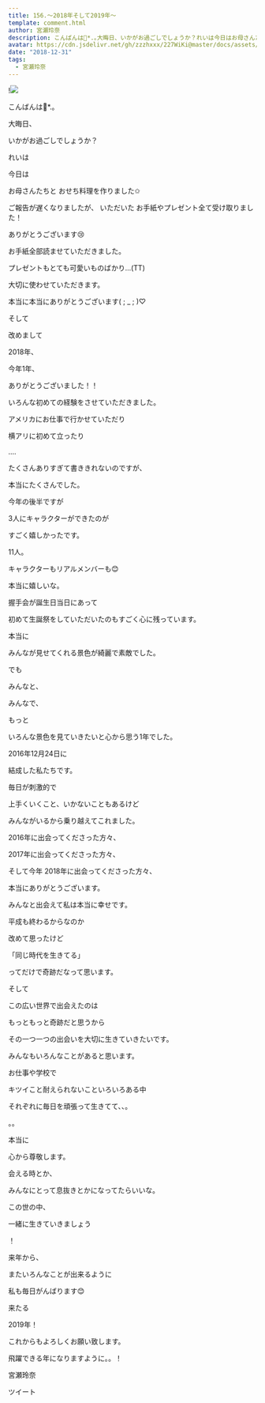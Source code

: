 ```yaml
---
title: 156.〜2018年そして2019年〜
template: comment.html
author: 宮瀬玲奈
description: こんばんは🌙*.｡大晦日、いかがお過ごしでしょうか？れいは今日はお母さんたちとおせち料理を作りました✩ご報告が遅くな...
avatar: https://cdn.jsdelivr.net/gh/zzzhxxx/227WiKi@master/docs/assets/photo/avatar/reina.jpg
date: "2018-12-31"
tags:
  - 宮瀬玲奈
---
```


!![](https://cdn.jsdelivr.net/gh/227WiKi/227WiKi-image@master/blog-image/reina-2018-12-31_1.jpg)




こんばんは🌙*.｡





大晦日、

いかがお過ごしでしょうか？








れいは

今日は

お母さんたちと
おせち料理を作りました✩


















ご報告が遅くなりましたが、
いただいた
お手紙やプレゼント全て受け取りました！

ありがとうございます😢


お手紙全部読ませていただきました。

プレゼントもとても可愛いものばかり...(TT)

大切に使わせていただきます。




本当に本当にありがとうございます( ; _ ; )♡

















そして






改めまして





2018年、



今年1年、



ありがとうございました！！













いろんな初めての経験をさせていただきました。





アメリカにお仕事で行かせていただり


横アリに初めて立ったり



....





たくさんありすぎて書ききれないのですが、


本当にたくさんでした。














今年の後半ですが


3人にキャラクターができたのが

すごく嬉しかったです。




11人。


キャラクターもリアルメンバーも😊



本当に嬉しいな。


















握手会が誕生日当日にあって


初めて生誕祭をしていただいたのもすごく心に残っています。

























本当に



みんなが見せてくれる景色が綺麗で素敵でした。





でも





みんなと、

みんなで、


もっと

いろんな景色を見ていきたいと心から思う1年でした。
















2016年12月24日に

結成した私たちです。






毎日が刺激的で


上手くいくこと、いかないこともあるけど


みんながいるから乗り越えてこれました。










2016年に出会ってくださった方々、

2017年に出会ってくださった方々、

そして今年
2018年に出会ってくださった方々、



本当にありがとうございます。







みんなと出会えて私は本当に幸せです。











平成も終わるからなのか


改めて思ったけど





「同じ時代を生きてる」

ってだけで奇跡だなって思います。






そして

この広い世界で出会えたのは


もっともっと奇跡だと思うから




その一つ一つの出会いを大切に生きていきたいです。


















みんなもいろんなことがあると思います。




お仕事や学校で

キツイこと耐えられないこといろいろある中





それぞれに毎日を頑張って生きてて、、。






。。



本当に


心から尊敬します。



















会える時とか、




みんなにとって息抜きとかになってたらいいな。





















この世の中、


一緒に生きていきましょう





！






















来年から、



またいろんなことが出来るように



私も毎日がんばります😊

























来たる

2019年！



これからもよろしくお願い致します。







飛躍できる年になりますように。。！





宮瀬玲奈


ツイート



